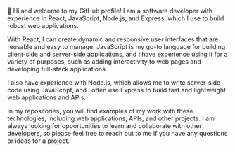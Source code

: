 👋 Hi and welcome to my GitHub profile! I am a software developer with experience in React, JavaScript, Node.js, and Express, which I use to build robust web applications.

With React, I can create dynamic and responsive user interfaces that are reusable and easy to manage. JavaScript is my go-to language for building client-side and server-side applications, and I have experience using it for a variety of purposes, such as adding interactivity to web pages and developing full-stack applications.

I also have experience with Node.js, which allows me to write server-side code using JavaScript, and I often use Express to build fast and lightweight web applications and APIs.

In my repositories, you will find examples of my work with these technologies, including web applications, APIs, and other projects. I am always looking for opportunities to learn and collaborate with other developers, so please feel free to reach out to me if you have any questions or ideas for a project.

<!---
JimmyAyivor/JimmyAyivor is a ✨ special ✨ repository because its `README.md` (this file) appears on your GitHub profile.
You can click the Preview link to take a look at your changes.
--->
